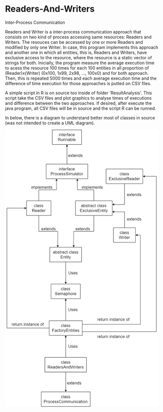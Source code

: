 # Readers-And-Writers
Inter-Process Communication

Readers and Writer is a inter-process communication approach that consists on two kind of process accessing same resources: Readers and Writers. The resouces can be accessed by one or more Readers and modified by only one Writer. In case, this program implements this approach and another one in which all entities, this is, Readers and Writers, have exclusive access to the resource, where the resource is a static vector of strings for both. Inicially, the program measure the average execution time to acess the resource 100 times for each 100 entities in all proportion of (Reader)x(Writer) (0x100, 1x99, 2x98, ..., 100x0) and for both approach. Then, this is repeated 5000 times and each average execution time and the difference of time execution for those approaches is putted on CSV files.

A simple script in R is on source too inside of folder 'ResultAnalysis'. This script take the CSV files and plot graphics to analyse times of executions and difference between the two approaches. If desired, after execute the java program, all CSV files will be in source and the script R can be runned.

In below, there is a diagram to understand better most of classes in source (was not intended to create a UML diagram).

![alt text](https://github.com/Fabriciolk/Readers-And-Writers/blob/master/classes%20structure.png)
